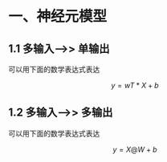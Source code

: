 # 一、神经元模型
## 1.1 多输入-->> 单输出
可以用下面的数学表达式表达
```math
y = wT * X + b
```

## 1.2 多输入-->> 多输出
可以用下面的数学表达式表达
```math
y = X@W + b
```

